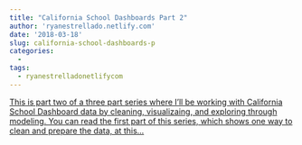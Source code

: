 ```yaml
---
title: "California School Dashboards Part 2"
author: 'ryanestrellado.netlify.com'
date: '2018-03-18'
slug: california-school-dashboards-p
categories:
  - 
tags:
  - ryanestrelladonetlifycom
---
```


[This is part two of a three part series where I’ll be working with California School Dashboard data by cleaning, visualizaing, and exploring through modeling. You can read the first part of this series, which shows one way to clean and prepare the data, at this...<click to read more>](https://ryanestrellado.netlify.com/post/california-school-dashboards-part-2-visualizing-the-data/)

